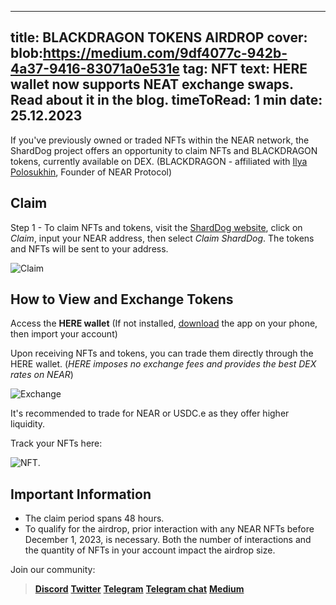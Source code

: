 -----
title: BLACKDRAGON TOKENS AIRDROP
cover: blob:https://medium.com/9df4077c-942b-4a37-9416-83071a0e531e
tag: NFT
text: HERE wallet now supports NEAT exchange swaps. Read about it in the blog.
timeToRead: 1 min
date: 25.12.2023
-----

If you've previously owned or traded NFTs within the NEAR network, the ShardDog project offers an opportunity to claim NFTs and BLACKDRAGON tokens, currently available on DEX. (BLACKDRAGON - affiliated with [Ilya Polosukhin](https://twitter.com/ilblackdragon), Founder of NEAR Protocol)

## Claim

Step 1 - To claim NFTs and tokens, visit the [ShardDog website](https://shard.dog/blackdragon), click on *Claim*, input your NEAR address, then select *Claim ShardDog*. The tokens and NFTs will be sent to your address.

![Claim](https://miro.medium.com/v2/resize:fit:786/format:webp/1*VetHi8P6QQHnaDBTyjH8EQ.png)

## How to View and Exchange Tokens

Access the **HERE wallet** (If not installed, [download](https://download.herewallet.app/blog) the app on your phone, then import your account)

Upon receiving NFTs and tokens, you can trade them directly through the HERE wallet. (*HERE imposes no exchange fees and provides the best DEX rates on NEAR*)

![Exchange](https://miro.medium.com/v2/resize:fit:786/format:webp/1*qBRhOupLTJbYob36RhEmnw.png)

It's recommended to trade for NEAR or USDC.e as they offer higher liquidity.

Track your NFTs here:

![NFT](https://miro.medium.com/v2/resize:fit:786/format:webp/1*TKKfxPDwdnc16w5hsJAhPQ.png).

## Important Information

- The claim period spans 48 hours.
- To qualify for the airdrop, prior interaction with any NEAR NFTs before December 1, 2023, is necessary. Both the number of interactions and the quantity of NFTs in your account impact the airdrop size.

Join our community:
> [**Discord**](https://discord.gg/AfB5cvtFXH)
> [**Twitter**](https://twitter.com/here_wallet)
> [**Telegram**](https://t.me/herewallet)
> [**Telegram chat**](https://t.me/herewalletchat)
> [**Medium**](https://medium.com/@nearhere)

